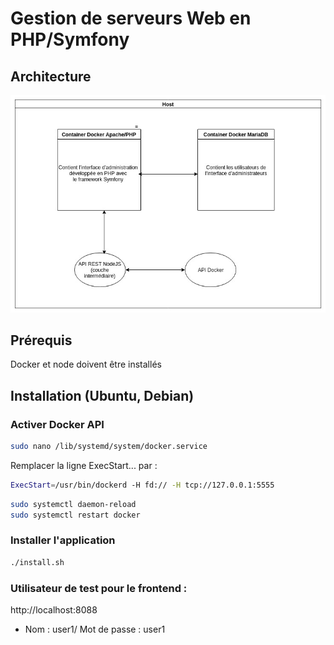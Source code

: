 # Gestion de serveurs Web en PHP/Symfony

## Architecture
![Architecture](doc/architecture.jpg?raw=true "Architecture")

## Prérequis
Docker et node doivent être installés

## Installation (Ubuntu, Debian)
### Activer Docker API
```bash
sudo nano /lib/systemd/system/docker.service
```

Remplacer la ligne ExecStart... par :

```bash
ExecStart=/usr/bin/dockerd -H fd:// -H tcp://127.0.0.1:5555
```

```bash
sudo systemctl daemon-reload
sudo systemctl restart docker
```

### Installer l'application

```bash
./install.sh
```

### Utilisateur de test pour le frontend :
http://localhost:8088

- Nom : user1/ Mot de passe : user1
